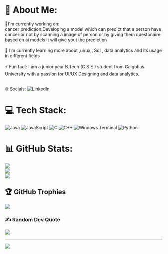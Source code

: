 # 💫 About Me:
🔭I'm currently working on:<br>cancer prediction:Developing a model which can predict that a person have cancer or not by scanning a image of person or by giving them questonaire based on ai models it will give yout the prediction <br><br>🌱 I’m currently learning more about ,ui/ux,, Sql , data analytics and its usage in different fields<br><br>⚡ Fun fact: I am a junior year B.Tech (C.S.E ) student from Galgotias University with a passion for UI/UX Designing and data analytics.<br><br>


 🌐 Socials:
 [![LinkedIn](https://img.shields.io/badge/LinkedIn-%230077B5.svg?logo=linkedin&logoColor=white)](https://linkedin.com/in/khushi-singh-18596524a)
# 💻 Tech Stack:
![Java](https://img.shields.io/badge/java-%23ED8B00.svg?style=for-the-badge&logo=openjdk&logoColor=white) ![JavaScript](https://img.shields.io/badge/javascript-%23323330.svg?style=for-the-badge&logo=javascript&logoColor=%23F7DF1E) ![C](https://img.shields.io/badge/c-%2300599C.svg?style=for-the-badge&logo=c&logoColor=white) ![C++](https://img.shields.io/badge/c++-%2300599C.svg?style=for-the-badge&logo=c%2B%2B&logoColor=white) ![Windows Terminal](https://img.shields.io/badge/Windows%20Terminal-%234D4D4D.svg?style=for-the-badge&logo=windows-terminal&logoColor=white) ![Python](https://img.shields.io/badge/python-3670A0?style=for-the-badge&logo=python&logoColor=ffdd54) 
# 📊 GitHub Stats:
![](https://github-readme-stats.vercel.app/api?username=Ksingh002&theme=dark&hide_border=false&include_all_commits=false&count_private=false)<br/>
![](https://github-readme-streak-stats.herokuapp.com/?user=Ksingh002&theme=dark&hide_border=false)<br/>
![](https://github-readme-stats.vercel.app/api/top-langs/?username=Ksingh002&theme=dark&hide_border=false&include_all_commits=false&count_private=false&layout=compact)

## 🏆 GitHub Trophies
![](https://github-profile-trophy.vercel.app/?username=Ksingh002&theme=tokyonight&no-frame=false&no-bg=true&margin-w=4)

### ✍ Random Dev Quote
![](https://quotes-github-readme.vercel.app/api?type=horizontal&theme=radical)

---
[![](https://visitcount.itsvg.in/api?id=Ksingh002&icon=5&color=12)](https://visitcount.itsvg.in)

<!-- Proudly created with GPRM ( https://gprm.itsvg.in ) -->
